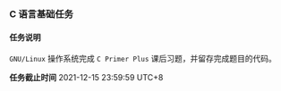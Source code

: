 ### C 语言基础任务

#### 任务说明

`GNU/Linux` 操作系统完成 `C Primer Plus` 课后习题，并留存完成题目的代码。

**任务截止时间**
2021-12-15 23:59:59 UTC+8